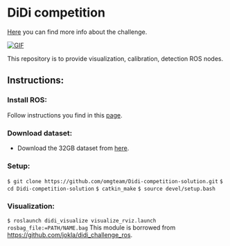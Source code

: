 # DiDi competition 

[Here](https://www.udacity.com/didi-challenge) you can find more info about the challenge. 

[![GIF](./visualization.gif)](https://www.youtube.com/watch?v=8ajTBb6EDWE)

This repository is to provide visualization, calibration, detection ROS nodes.

## Instructions:

### Install ROS:
Follow instructions you find in this <a href="http://wiki.ros.org/ROS/Installation" target="_parent">page</a>.

### Download dataset:
* Download the 32GB dataset from [here](http://academictorrents.com/details/76352487923a31d47a6029ddebf40d9265e770b5).

### Setup:
`$ git clone https://github.com/omgteam/Didi-competition-solution.git`
`$ cd Didi-competition-solution`
`$ catkin_make`
`$ source devel/setup.bash`

### Visualization:
`$ roslaunch didi_visualize visualize_rviz.launch rosbag_file:=PATH/NAME.bag`
This module is borrowed from https://github.com/jokla/didi_challenge_ros.
